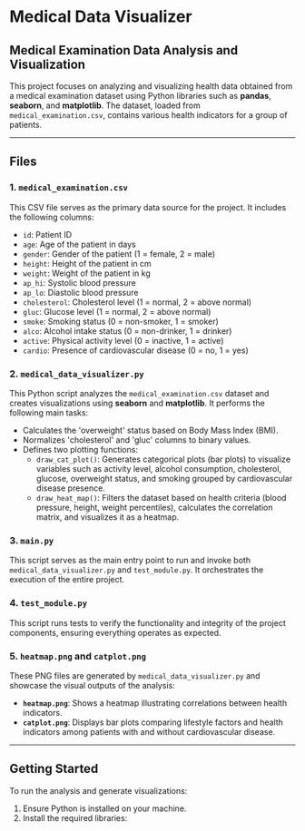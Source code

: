 # Medical Data Visualizer

## Medical Examination Data Analysis and Visualization

This project focuses on analyzing and visualizing health data obtained from a medical examination dataset using Python libraries such as **pandas**, **seaborn**, and **matplotlib**. The dataset, loaded from `medical_examination.csv`, contains various health indicators for a group of patients.

---

## Files

### 1. `medical_examination.csv`

This CSV file serves as the primary data source for the project. It includes the following columns:
- `id`: Patient ID
- `age`: Age of the patient in days
- `gender`: Gender of the patient (1 = female, 2 = male)
- `height`: Height of the patient in cm
- `weight`: Weight of the patient in kg
- `ap_hi`: Systolic blood pressure
- `ap_lo`: Diastolic blood pressure
- `cholesterol`: Cholesterol level (1 = normal, 2 = above normal)
- `gluc`: Glucose level (1 = normal, 2 = above normal)
- `smoke`: Smoking status (0 = non-smoker, 1 = smoker)
- `alco`: Alcohol intake status (0 = non-drinker, 1 = drinker)
- `active`: Physical activity level (0 = inactive, 1 = active)
- `cardio`: Presence of cardiovascular disease (0 = no, 1 = yes)

### 2. `medical_data_visualizer.py`

This Python script analyzes the `medical_examination.csv` dataset and creates visualizations using **seaborn** and **matplotlib**. It performs the following main tasks:
- Calculates the 'overweight' status based on Body Mass Index (BMI).
- Normalizes 'cholesterol' and 'gluc' columns to binary values.
- Defines two plotting functions:
  - `draw_cat_plot()`: Generates categorical plots (bar plots) to visualize variables such as activity level, alcohol consumption, cholesterol, glucose, overweight status, and smoking grouped by cardiovascular disease presence.
  - `draw_heat_map()`: Filters the dataset based on health criteria (blood pressure, height, weight percentiles), calculates the correlation matrix, and visualizes it as a heatmap.

### 3. `main.py`

This script serves as the main entry point to run and invoke both `medical_data_visualizer.py` and `test_module.py`. It orchestrates the execution of the entire project.

### 4. `test_module.py`

This script runs tests to verify the functionality and integrity of the project components, ensuring everything operates as expected.

### 5. `heatmap.png` and `catplot.png`

These PNG files are generated by `medical_data_visualizer.py` and showcase the visual outputs of the analysis:
- **`heatmap.png`**: Shows a heatmap illustrating correlations between health indicators.
- **`catplot.png`**: Displays bar plots comparing lifestyle factors and health indicators among patients with and without cardiovascular disease.

---

## Getting Started

To run the analysis and generate visualizations:
1. Ensure Python is installed on your machine.
2. Install the required libraries:


